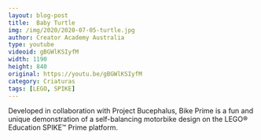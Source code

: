 ```yaml
---
layout: blog-post
title:  Baby Turtle
img: /img/2020/2020-07-05-turtle.jpg
author: Creator Academy Australia
type: youtube
videoid: gBGWlKSIyfM
width: 1190
height: 840
original: https://youtu.be/gBGWlKSIyfM
category: Criaturas
tags: [LEGO, SPIKE]
---
```

Developed in collaboration with Project Bucephalus, Bike Prime is a fun and unique demonstration of a self-balancing motorbike design on the LEGO® Education SPIKE™ Prime platform.
